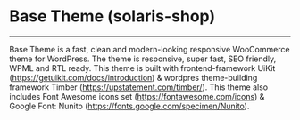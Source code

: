 # Base Theme (solaris-shop)

---

Base Theme is a fast, clean and modern-looking responsive WooCommerce theme for WordPress. The theme is responsive, super fast, SEO friendly, WPML and RTL ready. This theme is built with frontend-framework UiKit (https://getuikit.com/docs/introduction) & wordpres theme-building framework Timber (https://upstatement.com/timber/). This theme also includes Font Awesome icons set (https://fontawesome.com/icons) & Google Font: Nunito (https://fonts.google.com/specimen/Nunito).